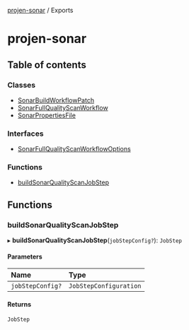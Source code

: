 [projen-sonar](README.md) / Exports

# projen-sonar

## Table of contents

### Classes

- [SonarBuildWorkflowPatch](classes/SonarBuildWorkflowPatch.md)
- [SonarFullQualityScanWorkflow](classes/SonarFullQualityScanWorkflow.md)
- [SonarPropertiesFile](classes/SonarPropertiesFile.md)

### Interfaces

- [SonarFullQualityScanWorkflowOptions](interfaces/SonarFullQualityScanWorkflowOptions.md)

### Functions

- [buildSonarQualityScanJobStep](modules.md#buildsonarqualityscanjobstep)

## Functions

### buildSonarQualityScanJobStep

▸ **buildSonarQualityScanJobStep**(`jobStepConfig?`): `JobStep`

#### Parameters

| Name | Type |
| :------ | :------ |
| `jobStepConfig?` | `JobStepConfiguration` |

#### Returns

`JobStep`
